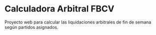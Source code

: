 # Calculadora Arbitral FBCV

Proyecto web para calcular las liquidaciones arbitrales de fin de semana según partidos asignados.
